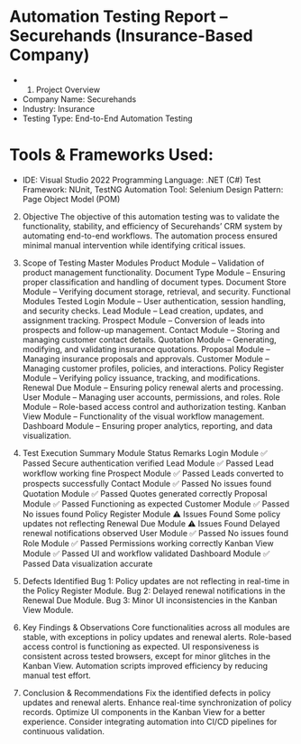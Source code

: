 # Automation Testing Report – Securehands (Insurance-Based Company)

* 1. Project Overview
* Company Name: Securehands
* Industry: Insurance
* Testing Type: End-to-End Automation Testing
  
# Tools & Frameworks Used:
* IDE: Visual Studio 2022
Programming Language: .NET (C#)
Test Framework: NUnit, TestNG
Automation Tool: Selenium
Design Pattern: Page Object Model (POM)
2. Objective
The objective of this automation testing was to validate the functionality, stability, and efficiency of Securehands’ CRM system by automating end-to-end workflows. The automation process ensured minimal manual intervention while identifying critical issues.

3. Scope of Testing
Master Modules
Product Module – Validation of product management functionality.
Document Type Module – Ensuring proper classification and handling of document types.
Document Store Module – Verifying document storage, retrieval, and security.
Functional Modules Tested
Login Module – User authentication, session handling, and security checks.
Lead Module – Lead creation, updates, and assignment tracking.
Prospect Module – Conversion of leads into prospects and follow-up management.
Contact Module – Storing and managing customer contact details.
Quotation Module – Generating, modifying, and validating insurance quotations.
Proposal Module – Managing insurance proposals and approvals.
Customer Module – Managing customer profiles, policies, and interactions.
Policy Register Module – Verifying policy issuance, tracking, and modifications.
Renewal Due Module – Ensuring policy renewal alerts and processing.
User Module – Managing user accounts, permissions, and roles.
Role Module – Role-based access control and authorization testing.
Kanban View Module – Functionality of the visual workflow management.
Dashboard Module – Ensuring proper analytics, reporting, and data visualization.
4. Test Execution Summary
Module	Status	Remarks
Login Module	✅ Passed	Secure authentication verified
Lead Module	✅ Passed	Lead workflow working fine
Prospect Module	✅ Passed	Leads converted to prospects successfully
Contact Module	✅ Passed	No issues found
Quotation Module	✅ Passed	Quotes generated correctly
Proposal Module	✅ Passed	Functioning as expected
Customer Module	✅ Passed	No issues found
Policy Register Module	⚠️ Issues Found	Some policy updates not reflecting
Renewal Due Module	⚠️ Issues Found	Delayed renewal notifications observed
User Module	✅ Passed	No issues found
Role Module	✅ Passed	Permissions working correctly
Kanban View Module	✅ Passed	UI and workflow validated
Dashboard Module	✅ Passed	Data visualization accurate
5. Defects Identified
Bug 1: Policy updates are not reflecting in real-time in the Policy Register Module.
Bug 2: Delayed renewal notifications in the Renewal Due Module.
Bug 3: Minor UI inconsistencies in the Kanban View Module.
6. Key Findings & Observations
Core functionalities across all modules are stable, with exceptions in policy updates and renewal alerts.
Role-based access control is functioning as expected.
UI responsiveness is consistent across tested browsers, except for minor glitches in the Kanban View.
Automation scripts improved efficiency by reducing manual test effort.
7. Conclusion & Recommendations
Fix the identified defects in policy updates and renewal alerts.
Enhance real-time synchronization of policy records.
Optimize UI components in the Kanban View for a better experience.
Consider integrating automation into CI/CD pipelines for continuous validation.
